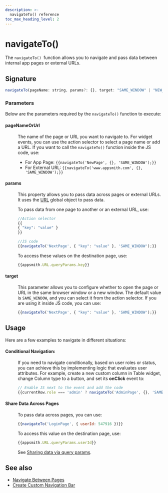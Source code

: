 ```yaml
---
description: >-
  navigateTo() reference
toc_max_heading_level: 2
---
```


# navigateTo()

The `navigateTo() `function allows you to navigate and pass data between internal app pages or external URLs.


<ZoomImage src="/img/navigate-fun.png" alt="navigateTo()" caption="navigateTo()" />




## Signature

```javascript
navigateTo(pageName: string, params?: {}, target: "SAME_WINDOW" | "NEW_WINDOW"): Promise
```

### Parameters

Below are the parameters required by the `navigateTo()` function to execute:

#### pageNameOrUrl

<dd>

The name of the page or URL you want to navigate to. For widget events, you can use the action selector to select a page name or add a URL. If you want to call the `navigateTo()` function inside the JS code, use:

* For App Page: `{{navigateTo('NewPage', {}, 'SAME_WINDOW');}}`
* For External URL: `{{navigateTo('www.appsmith.com', {}, 'SAME_WINDOW');}}`



</dd>

#### params

<dd>

This property allows you to pass data across pages or external URLs. It uses the [URL](/reference/appsmith-framework/context-object#url-object) global object to pass data.


To pass data from one page to another or an external URL, use:

```js
//Action selector
{{
{ "key": "value" }
}}

//JS code
{{navigateTo('NextPage', { "key": "value" }, 'SAME_WINDOW');}}
```

To access these values on the destination page, use:


```js
{{appsmith.URL.queryParams.key}}
```


</dd>

#### target

<dd>


This parameter allows you to configure whether to open the page or URL in the same browser window or a new window. The default value is `SAME_WINDOW`, and you can select it from the action selector. If you are using it inside JS code, you can use:

```js
{{navigateTo('NextPage', { "key": "value" }, 'SAME_WINDOW');}}
```

</dd>

## Usage

Here are a few examples to navigate in different situations:




#### Conditional Navigation:


<dd>

If you need to navigate conditionally, based on user roles or status, you can achieve this by implementing logic that evaluates user attributes. For example, create a new custom column in Table widget, change Column type to a button, and set its **onClick** event to:

```js
// Enable JS next to the event and add the code
{{currentRow.role === 'admin' ? navigateTo('AdminPage', {}, 'SAME_WINDOW') : navigateTo('DashboardPage', {}, 'SAME_WINDOW');}}
```

</dd>

#### Share Data Across Pages

<dd>

To pass data across pages, you can use:

```js
{{navigateTo('LoginPage', { userId: 547916 })}}
```

To access this value on the destination page, use:

```js
{{appsmith.URL.queryParams.userId}}
```

See [Sharing data via query params](/advanced-concepts/sharing-data-across-pages#sharing-data-via-query-params).

</dd>

## See also
- [Navigate Between Pages](/build-apps/how-to-guides/navigate-between-pages)
- [Create Custom Navigation Bar](/build-apps/how-to-guides/create-custom-nav-bar)

